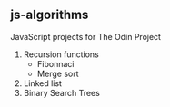 ## js-algorithms
JavaScript projects for The Odin Project

1. Recursion functions
    * Fibonnaci
    * Merge sort
2. Linked list
3. Binary Search Trees
